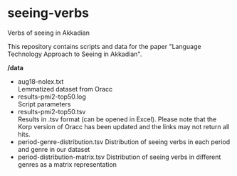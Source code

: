 # seeing-verbs
Verbs of seeing in Akkadian

This repository contains scripts and data for the paper "Language Technology Approach to Seeing in Akkadian".

**/data**  
+ aug18-nolex.txt  
   Lemmatized dataset from Oracc  
+ results-pmi2-top50.log  
   Script parameters  
+ results-pmi2-top50.tsv  
   Results in .tsv format (can be opened in Excel). Please note that the Korp version of Oracc has been updated and the links may not return all hits.  
+ period-genre-distribution.tsv
   Distribution of seeing verbs in each period and genre in our dataset
+ period-distribution-matrix.tsv
   Distribution of seeing verbs in different genres as a matrix representation
